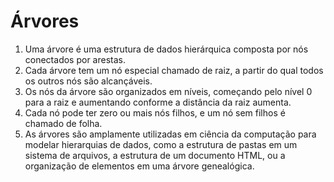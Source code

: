 # Árvores

1. Uma árvore é uma estrutura de dados hierárquica composta por nós conectados por arestas.
2. Cada árvore tem um nó especial chamado de raiz, a partir do qual todos os outros nós são alcançáveis.
3. Os nós da árvore são organizados em níveis, começando pelo nível 0 para a raiz e aumentando conforme a distância da raiz aumenta.
4. Cada nó pode ter zero ou mais nós filhos, e um nó sem filhos é chamado de folha.
5. As árvores são amplamente utilizadas em ciência da computação para modelar hierarquias de dados, como a estrutura de pastas em um sistema de arquivos, a estrutura de um documento HTML, ou a organização de elementos em uma árvore genealógica.
